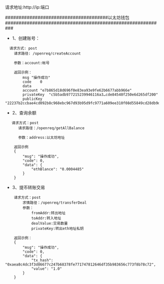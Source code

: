 请求地址:http://ip:端口

######################################以太坊钱包###########################################################

- 1、创建账号：
```
  请求方式: post
    请求路径: /openreq/createAccount

    参数：account:帐号
```

```
    返回示例：
        msg	"操作成功"
        code	0
        data
        account	"e7b865d18d696f0e83ea93e9fe62b6677abb966e"
        privateKey	"c5b5adb977215239946116a3…cde84540f250e6d265df200"
        publicKey	"22237b2ccbae4cd092b8c968ebc967d93b95d9fc9771a609ee310f08d55849cd28db9de1d5c59464b06990c9e8ef0a30412678566f4fa42c75ac42c918c1e539"
```
- 2、查询余额
```
   请求方式：post
      请求路径：/openreq/getAllBalance

      参数：address:以太坊地址
```

```
    返回示例
    {
        "msg": "操作成功",
        "code": 0,
        "data": {
            "ethBlance": "0.0004485"
        }
    }
```
- 3、提币转账交易
```
    请求方式：post
        求情路径：/openreq/transferDeal
        参数：
            fromAddr:转出地址
            toAddr:转入地址
            dealValue:交易数量
            privateKey:转出eth地址私钥
```
```
    返回示例：
    {
    	"msg": "操作成功",
    	"code": 0,
    	"data": {
    		"tx_hash": "0xaea8c4dc3f3d86677c247b68378fe771747812646df35b983656c773f8b78c72",
    		"value": "1.0"
    	}
    }

```